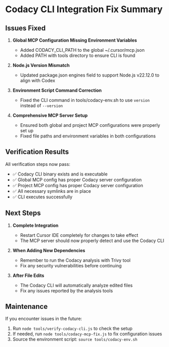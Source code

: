 # Codacy CLI Integration Fix Summary

## Issues Fixed

1. **Global MCP Configuration Missing Environment Variables**
   - Added CODACY_CLI_PATH to the global ~/.cursor/mcp.json
   - Added PATH with tools directory to ensure CLI is found

2. **Node.js Version Mismatch**
   - Updated package.json engines field to support Node.js v22.12.0 to align with Codex

3. **Environment Script Command Correction**
   - Fixed the CLI command in tools/codacy-env.sh to use `version` instead of `--version`

4. **Comprehensive MCP Server Setup**
   - Ensured both global and project MCP configurations were properly set up
   - Fixed file paths and environment variables in both configurations

## Verification Results

All verification steps now pass:
- ✅ Codacy CLI binary exists and is executable
- ✅ Global MCP config has proper Codacy server configuration
- ✅ Project MCP config has proper Codacy server configuration
- ✅ All necessary symlinks are in place
- ✅ CLI executes successfully

## Next Steps

1. **Complete Integration**
   - Restart Cursor IDE completely for changes to take effect
   - The MCP server should now properly detect and use the Codacy CLI

2. **When Adding New Dependencies**
   - Remember to run the Codacy analysis with Trivy tool
   - Fix any security vulnerabilities before continuing

3. **After File Edits**
   - The Codacy CLI will automatically analyze edited files
   - Fix any issues reported by the analysis tools

## Maintenance

If you encounter issues in the future:
1. Run `node tools/verify-codacy-cli.js` to check the setup
2. If needed, run `node tools/codacy-mcp-fix.js` to fix configuration issues
3. Source the environment script: `source tools/codacy-env.sh` 